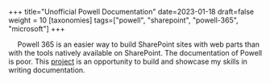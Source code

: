 +++
title="Unofficial Powell Documentation"
date=2023-01-18
draft=false
weight = 10
[taxonomies]
tags=["powell", "sharepoint", "powell-365", "microsoft"]
+++

&emsp; Powell 365 is an easier way to build SharePoint sites with web parts than with the tools natively available on SharePoint. The documentation of Powell is poor. This [project](https://github.com/tieje/unofficial_powell_365_docs) is an opportunity to build and showcase my skills in writing documentation.
